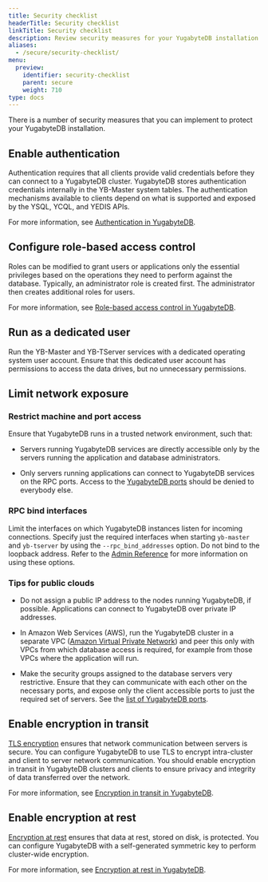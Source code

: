 ```yaml
---
title: Security checklist
headerTitle: Security checklist
linkTitle: Security checklist
description: Review security measures for your YugabyteDB installation.
aliases:
  - /secure/security-checklist/
menu:
  preview:
    identifier: security-checklist
    parent: secure
    weight: 710
type: docs
---
```


There is a number of security measures that you can implement to protect your YugabyteDB installation.

## Enable authentication

Authentication requires that all clients provide valid credentials before they can connect to a YugabyteDB cluster. YugabyteDB stores authentication credentials internally in the YB-Master system tables. The authentication mechanisms available to clients depend on what is supported and exposed by the YSQL, YCQL, and YEDIS APIs.

For more information, see [Authentication in YugabyteDB](../authentication/).

## Configure role-based access control

Roles can be modified to grant users or applications only the essential privileges based on the operations they need to perform against the database. Typically, an administrator role is created first. The administrator then creates additional roles for users.

For more information, see [Role-based access control in YugabyteDB](../authorization/).

## Run as a dedicated user

Run the YB-Master and YB-TServer services with a dedicated operating system user account. Ensure that this dedicated user account has permissions to access the data drives, but no unnecessary permissions.

## Limit network exposure

### Restrict machine and port access

Ensure that YugabyteDB runs in a trusted network environment, such that:

* Servers running YugabyteDB services are directly accessible only by the servers running the application and database administrators.

* Only servers running applications can connect to YugabyteDB services on the RPC ports. Access to the [YugabyteDB ports](../../deploy/checklist/#default-ports-reference) should be denied to everybody else.

### RPC bind interfaces

Limit the interfaces on which YugabyteDB instances listen for incoming connections. Specify just the required interfaces when starting `yb-master` and `yb-tserver` by using the `--rpc_bind_addresses` option. Do not bind to the loopback address. Refer to the [Admin Reference](../../reference/configuration/yb-tserver/) for more information on using these options.

### Tips for public clouds

* Do not assign a public IP address to the nodes running YugabyteDB, if possible. Applications can connect to YugabyteDB over private IP addresses.

* In Amazon Web Services (AWS), run the YugabyteDB cluster in a separate VPC ([Amazon Virtual Private Network](https://docs.aws.amazon.com/vpc/latest/userguide/what-is-amazon-vpc.html)) and peer this only with VPCs from which database access is required, for example from those VPCs where the application will run.

* Make the security groups assigned to the database servers very restrictive. Ensure that they can communicate with each other on the necessary ports, and expose only the client accessible ports to just the required set of servers. See the [list of YugabyteDB ports](../../deploy/checklist/#default-ports-reference).

## Enable encryption in transit

[TLS encryption](https://en.wikipedia.org/wiki/Transport_Layer_Security) ensures that network communication between servers is secure. You can configure YugabyteDB to use TLS to encrypt intra-cluster and client to server network communication. You should enable encryption in transit in YugabyteDB clusters and clients to ensure privacy and integrity of data transferred over the network.

For more information, see [Encryption in transit in YugabyteDB](../tls-encryption/).

## Enable encryption at rest

[Encryption at rest](https://en.wikipedia.org/wiki/Data_at_rest#Encryption) ensures that data at rest, stored on disk, is protected. You can configure YugabyteDB with a self-generated symmetric key to perform cluster-wide encryption.

For more information, see [Encryption at rest in YugabyteDB](../encryption-at-rest/).
